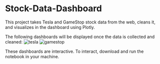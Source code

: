 # Stock-Data-Dashboard
This project takes Tesla and GameStop stock data from the web, cleans it, and visualizes in the dashboard using Plotly.

The following dashboards will be displayed once the data is collected and cleaned:
![tesla](https://user-images.githubusercontent.com/56762952/111037195-ea640c80-8444-11eb-9278-8da2dce09e86.png)
![gamestop](https://user-images.githubusercontent.com/56762952/111037201-f18b1a80-8444-11eb-8191-5326999f3b87.png)

These dashboards are interactive. To interact, download and run the notebook in your machine.
